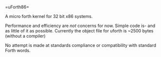 =uForth86=

A micro forth kernel for 32 bit x86 systems.

Performance and efficiency are *not* concerns for now.
Simple code is- and as little of it as possible.  Currently the object file for uforth is ~2500 bytes (without a compiler)

No attempt is made at standards compliance or compatibility with standard Forth words.
